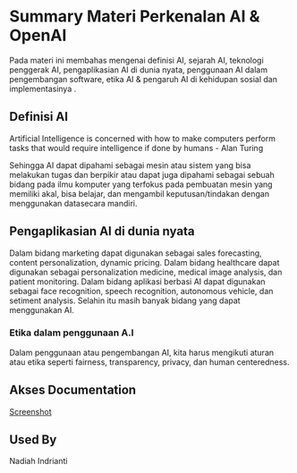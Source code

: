 # Summary Materi Perkenalan AI & OpenAI
Pada materi ini membahas mengenai definisi AI, sejarah AI, teknologi penggerak AI, pengaplikasian AI di dunia nyata, penggunaan AI dalam pengembangan software, etika AI & pengaruh AI di kehidupan sosial dan implementasinya .


## Definisi AI

Artificial Intelligence is concerned with how to make computers perform tasks that would require intelligence if done by humans - Alan Turing

Sehingga AI dapat dipahami sebagai mesin atau sistem yang bisa melakukan tugas dan berpikir atau dapat juga dipahami sebagai sebuah bidang pada ilmu komputer yang terfokus pada pembuatan mesin yang memiliki akal, bisa belajar, dan mengambil keputusan/tindakan dengan menggunakan datasecara mandiri. 



## Pengaplikasian AI di dunia nyata

Dalam bidang marketing dapat digunakan sebagai sales forecasting, content personalization, dynamic pricing. Dalam bidang healthcare dapat digunakan sebagai personalization medicine, medical image analysis, dan patient monitoring. Dalam bidang aplikasi berbasi AI dapat digunakan sebagai face recognition, speech recognition, autonomous vehicle, dan setiment analysis. Selahin itu masih banyak bidang yang dapat menggunakan AI. 


### Etika dalam penggunaan A.I 
Dalam penggunaan atau pengembangan AI, kita harus mengikuti aturan atau etika seperti fairness, transparency, privacy, dan human centeredness.


## Akses Documentation

[Screenshot](https://github.com/nadiahindrianti/react_nadiah-indrianti/tree/main/15_Introduction%20AI/Screenshot)


## Used By

Nadiah Indrianti

